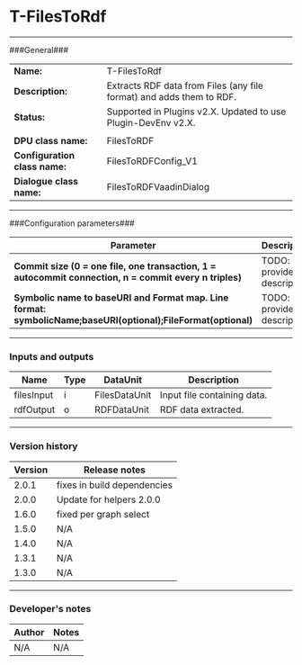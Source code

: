 # T-FilesToRdf #
----------

###General###

|                              |                                                               |
|------------------------------|---------------------------------------------------------------|
|**Name:**                     |T-FilesToRdf                                              |
|**Description:**              |Extracts RDF data from Files (any file format) and adds them to RDF. |
|**Status:**                   |Supported in Plugins v2.X. Updated to use Plugin-DevEnv v2.X.       |
|                              |                                                               |
|**DPU class name:**           |FilesToRDF     | 
|**Configuration class name:** |FilesToRDFConfig_V1                           |
|**Dialogue class name:**      |FilesToRDFVaadinDialog | 

***

###Configuration parameters###


|Parameter                        |Description                             |                                                        
|---------------------------------|----------------------------------------|
|**Commit size (0 = one file, one transaction, 1 = autocommit connection, n = commit every n triples)** |TODO: provide description  |
|**Symbolic name to baseURI and Format map. Line format: symbolicName;baseURI(optional);FileFormat(optional)** |TODO: provide description |

***

### Inputs and outputs ###

|Name                |Type       |DataUnit                         |Description                        |
|--------------------|-----------|---------------------------------|-----------------------------------|
|filesInput |i |FilesDataUnit  |Input file containing data.   |
|rdfOutput|o |RDFDataUnit  |RDF data extracted. | 

***

### Version history ###

|Version            |Release notes                                   |
|-------------------|------------------------------------------------|
|2.0.1              | fixes in build dependencies |
|2.0.0              | Update for helpers 2.0.0                        |
|1.6.0              | fixed per graph select                          |
|1.5.0              | N/A                                             |
|1.4.0              | N/A                                             |
|1.3.1              | N/A                                             |
|1.3.0              | N/A                                             |


***

### Developer's notes ###

|Author            |Notes                 |
|------------------|----------------------|
|N/A               |N/A                   | 


